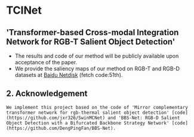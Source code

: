 # TCINet
## 'Transformer-based Cross-modal Integration Network for RGB-T Salient Object Detection'
- The results and code of our method will be publicly available upon acceptance of the paper.
- We provide the saliency maps of our method on RGB-T and RGB-D datasets at [Baidu Netdisk](https://pan.baidu.com/s/1YUipJGbZhJGSbwAIMJmzTQ?pwd=51th) (fetch code:51th).
## 2. Acknowledgement
    We implement this project based on the code of 'Mirror complementary transformer network for rgb-thermal salient object detection' [code](https://github.com/jxr326/SwinMCNet) and 'BBS-Net: RGB-D Salient Object Detection with a Bifurcated Backbone Strategy Network' [code](https://github.com/DengPingFan/BBS-Net).
